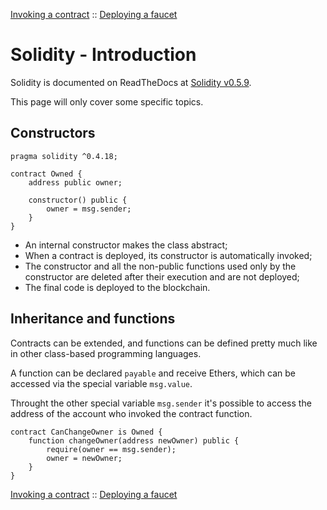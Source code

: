 [Invoking a contract](invoking-a-contract.md) :: [Deploying a faucet](faucet.md)

# Solidity - Introduction

Solidity is documented on ReadTheDocs at [Solidity v0.5.9](https://solidity.readthedocs.io/en/v0.5.9/).

This page will only cover some specific topics.

## Constructors

```solidity
pragma solidity ^0.4.18;

contract Owned {
    address public owner;
    
    constructor() public {
        owner = msg.sender;
    }
}
```

* An internal constructor makes the class abstract;
* When a contract is deployed, its constructor is automatically invoked;
* The constructor and all the non-public functions used only by the constructor are deleted after their execution and are not deployed;
* The final code is deployed to the blockchain.

## Inheritance and functions
Contracts can be extended, and functions can be defined pretty much like in other class-based programming languages.

A function can be declared `payable` and receive Ethers, which can be accessed via the special variable `msg.value`.

Throught the other special variable `msg.sender` it's possible to access the address of the account who invoked the contract function.

```solidity
contract CanChangeOwner is Owned {
    function changeOwner(address newOwner) public {
        require(owner == msg.sender);
        owner = newOwner;
    }
}
```



[Invoking a contract](invoking-a-contract.md) :: [Deploying a faucet](faucet.md)
